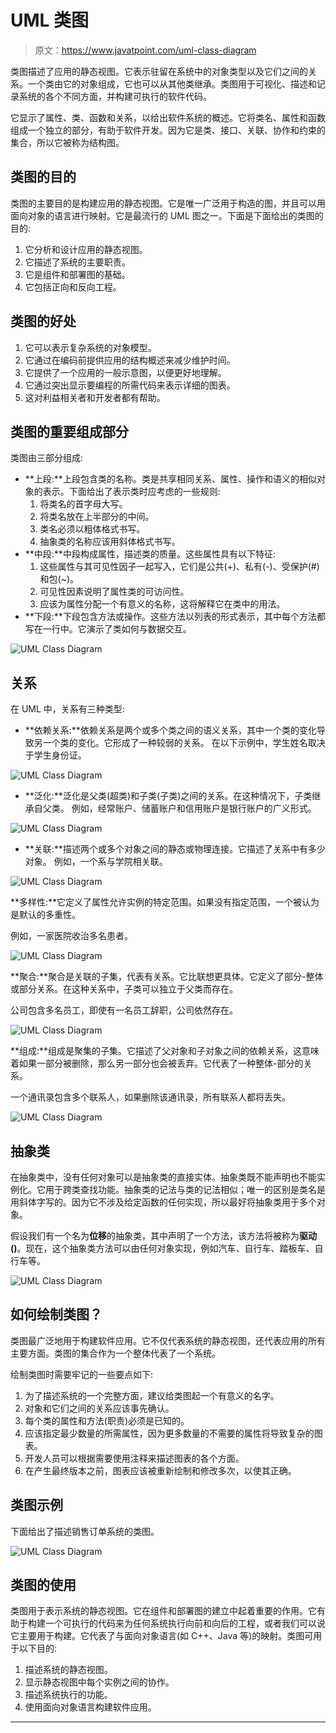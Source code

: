 # UML 类图

> 原文：<https://www.javatpoint.com/uml-class-diagram>

类图描述了应用的静态视图。它表示驻留在系统中的对象类型以及它们之间的关系。一个类由它的对象组成，它也可以从其他类继承。类图用于可视化、描述和记录系统的各个不同方面，并构建可执行的软件代码。

它显示了属性、类、函数和关系，以给出软件系统的概述。它将类名、属性和函数组成一个独立的部分，有助于软件开发。因为它是类、接口、关联、协作和约束的集合，所以它被称为结构图。

## 类图的目的

类图的主要目的是构建应用的静态视图。它是唯一广泛用于构造的图，并且可以用面向对象的语言进行映射。它是最流行的 UML 图之一。下面是下面给出的类图的目的:

1.  它分析和设计应用的静态视图。
2.  它描述了系统的主要职责。
3.  它是组件和部署图的基础。
4.  它包括正向和反向工程。

## 类图的好处

1.  它可以表示复杂系统的对象模型。
2.  它通过在编码前提供应用的结构概述来减少维护时间。
3.  它提供了一个应用的一般示意图，以便更好地理解。
4.  它通过突出显示要编程的所需代码来表示详细的图表。
5.  这对利益相关者和开发者都有帮助。

## 类图的重要组成部分

类图由三部分组成:

*   **上段:**上段包含类的名称。类是共享相同关系、属性、操作和语义的相似对象的表示。下面给出了表示类时应考虑的一些规则:
    1.  将类名的首字母大写。
    2.  将类名放在上半部分的中间。
    3.  类名必须以粗体格式书写。
    4.  抽象类的名称应该用斜体格式书写。
*   **中段:**中段构成属性，描述类的质量。这些属性具有以下特征:
    1.  这些属性与其可见性因子一起写入，它们是公共(+)、私有(-)、受保护(#)和包(~)。
    2.  可见性因素说明了属性类的可访问性。
    3.  应该为属性分配一个有意义的名称，这将解释它在类中的用法。
*   **下段:**下段包含方法或操作。这些方法以列表的形式表示，其中每个方法都写在一行中。它演示了类如何与数据交互。

![UML Class Diagram](img/bd4c4014856b8ffc6bea9f157e31a877.png)

## 关系

在 UML 中，关系有三种类型:

*   **依赖关系:**依赖关系是两个或多个类之间的语义关系，其中一个类的变化导致另一个类的变化。它形成了一种较弱的关系。
    在以下示例中，学生姓名取决于学生身份证。

![UML Class Diagram](img/599432be47b98ffec2c5c9dc462e523e.png)

*   **泛化:**泛化是父类(超类)和子类(子类)之间的关系。在这种情况下，子类继承自父类。
    例如，经常账户、储蓄账户和信用账户是银行账户的广义形式。

![UML Class Diagram](img/d4584bcfe2b9aa41677baa60e3fc84a8.png)

*   **关联:**描述两个或多个对象之间的静态或物理连接。它描述了关系中有多少对象。
    例如，一个系与学院相关联。

![UML Class Diagram](img/6eb09f803f5f4eb90e32e33b8b48ecd3.png)

**多样性:**它定义了属性允许实例的特定范围。如果没有指定范围，一个被认为是默认的多重性。

例如，一家医院收治多名患者。

![UML Class Diagram](img/cff2a849afd72e9ffb7b015d6a74f2e1.png)

**聚合:**聚合是关联的子集，代表有关系。它比联想更具体。它定义了部分-整体或部分关系。在这种关系中，子类可以独立于父类而存在。

公司包含多名员工，即使有一名员工辞职，公司依然存在。

![UML Class Diagram](img/65b1c01968d58598a82f65696fc0fbff.png)

**组成:**组成是聚集的子集。它描述了父对象和子对象之间的依赖关系，这意味着如果一部分被删除，那么另一部分也会被丢弃。它代表了一种整体-部分的关系。

一个通讯录包含多个联系人，如果删除该通讯录，所有联系人都将丢失。

![UML Class Diagram](img/76b45546aaf8c8e7836f5327c2ce3e24.png)

## 抽象类

在抽象类中，没有任何对象可以是抽象类的直接实体。抽象类既不能声明也不能实例化。它用于跨类查找功能。抽象类的记法与类的记法相似；唯一的区别是类名是用斜体字写的。因为它不涉及给定函数的任何实现，所以最好将抽象类用于多个对象。

假设我们有一个名为**位移**的抽象类，其中声明了一个方法，该方法将被称为**驱动()**。现在，这个抽象类方法可以由任何对象实现，例如汽车、自行车、踏板车、自行车等。

![UML Class Diagram](img/e5dd4973fda0940e9b89bd4a3021e32b.png)

## 如何绘制类图？

类图最广泛地用于构建软件应用。它不仅代表系统的静态视图，还代表应用的所有主要方面。类图的集合作为一个整体代表了一个系统。

绘制类图时需要牢记的一些要点如下:

1.  为了描述系统的一个完整方面，建议给类图起一个有意义的名字。
2.  对象和它们之间的关系应该事先确认。
3.  每个类的属性和方法(职责)必须是已知的。
4.  应该指定最少数量的所需属性，因为更多数量的不需要的属性将导致复杂的图表。
5.  开发人员可以根据需要使用注释来描述图表的各个方面。
6.  在产生最终版本之前，图表应该被重新绘制和修改多次，以使其正确。

## 类图示例

下面给出了描述销售订单系统的类图。

![UML Class Diagram](img/3e9cf72b6ce6990eec4ed6f9b6178986.png)

## 类图的使用

类图用于表示系统的静态视图。它在组件和部署图的建立中起着重要的作用。它有助于构建一个可执行的代码来为任何系统执行向前和向后的工程，或者我们可以说它主要用于构建。它代表了与面向对象语言(如 C++、Java 等)的映射。类图可用于以下目的:

1.  描述系统的静态视图。
2.  显示静态视图中每个实例之间的协作。
3.  描述系统执行的功能。
4.  使用面向对象语言构建软件应用。

* * *